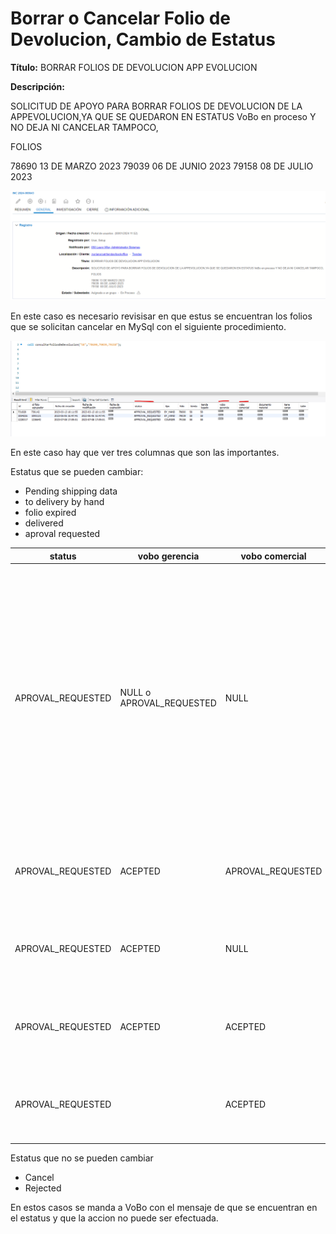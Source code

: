 # Borrar o Cancelar Folio de Devolucion, Cambio de Estatus

**Título:** BORRAR FOLIOS DE DEVOLUCION APP EVOLUCION

**Descripción:**

SOLICITUD DE APOYO PARA BORRAR FOLIOS DE DEVOLUCION DE LA APPEVOLUCION,YA QUE SE QUEDARON EN ESTATUS VoBo en proceso Y NO DEJA NI CANCELAR TAMPOCO,

FOLIOS

78690 13 DE MARZO 2023
79039  06 DE JUNIO 2023
79158  08 DE JULIO 2023

![](./img/BorrarCancelarFolios.png)

En este caso es necesario revisisar en que estus se encuentran los folios que se solicitan cancelar en MySql con el siguiente procedimiento.

![](./img/BorrarCancelarFolios2.png)

En este caso hay que ver tres columnas que son las importantes.

Estatus que se pueden cambiar:

* Pending shipping data
* to delivery by hand
* folio expired
* delivered
* aproval requested

| status                   | vobo gerencia            | vobo comercial          | Accion                               |
| ------------------------ | ------------------------ | ----------------------- | ------------------------------------------- |
| APROVAL_REQUESTED        | NULL o APROVAL_REQUESTED | NULL                    | Lo pueden cancelar desde genrencia, al menos que no se encuentre en el periodo conable, lo cual significa que ya no se podra realizar la accion, es un tema que aun no hay solucion, para cambio de estaus si se puede realizar. |
| APROVAL_REQUESTED        |       ACEPTED            | APROVAL_REQUESTED       | Se debe de anexar el VoBo para realizar la cancelacion o el cambio de estatus. |
| APROVAL_REQUESTED        |       ACEPTED            | NULL                 | Se debe de anexar el VoBo para realizar la cancelacion o el cambio de estatus. |
| APROVAL_REQUESTED        |       ACEPTED            | ACEPTED                 | Se debe de anexar el VoBo para realizar la cancelacion o el cambio de estatus. |
| APROVAL_REQUESTED        |                   | ACEPTED                 | Se debe de anexar el VoBo para realizar la cancelacion o el cambio de estatus. |

Estatus que no se pueden cambiar

* Cancel
* Rejected

En estos casos se manda a VoBo con el mensaje de que se encuentran en el estatus y que la accion no puede ser efectuada.